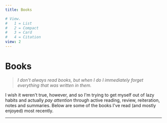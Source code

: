 ```yaml
---
title: Books

# View.
#   1 = List
#   2 = Compact
#   3 = Card
#   4 = Citation
view: 2
---
```

# Books

> _I don't always read books, but when I do I immediately forget everything that was written in them._

I wish it weren't true, however, and so I'm trying to get myself out of lazy habits and actually _pay attention_ through active reading, review, reiteration, notes and summaries. Below are some of the books I've read (and mostly enjoyed) most recently.

---